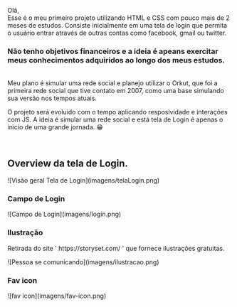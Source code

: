 Olá,
<br>
Esse é o meu primeiro projeto utilizando HTML e CSS com pouco mais de 2 meses de estudos. Consiste inicialmente em uma tela de login que permita o usuário entrar através de outras contas como facebook, gmail ou twitter.
### Não tenho objetivos financeiros e a ideia é apeans exercitar meus conhecimentos adquiridos ao longo dos meus estudos. 
<br>Meu plano é simular uma rede social e planejo utilizar o Orkut, que foi a primeira rede social que tive contato em 2007, como uma base simulando sua versão nos tempos atuais.

O projeto será evoluido com o tempo aplicando resposividade e interações com JS. A ideia é simular uma rede social e está tela de Login é apenas o inicio de uma grande jornada. 😁

<br>

<h2>Overview da tela de Login.</h2>
![Visão geral Tela de Login](imagens/telaLogin.png)
<br>
<h3>Campo de Login</h3>
![Campo de Login](imagens/login.png)
<br>

<h3>Ilustração</h3>
<p>Retirada do site ' https://storyset.com/ ' que fornece ilustrações gratuitas.</p>
![Pessoa se comunicando](imagens/ilustracao.png)
<br>

<h3>Fav icon</h3>
![fav icon](imagens/fav-icon.png)